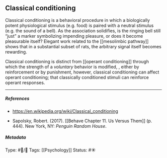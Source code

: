## Classical conditioning # 

Classical conditioning is a behavioral procedure in which a biologically potent physiological stimulus (e.g. food) is paired with a neutral stimulus (e.g. the sound of a bell). As the association solidifies, is the ringing bell still “just” a marker symbolizing impending pleasure, or does it become pleasurable itself? Elegant work related to the [[mesolimbic pathway]] shows that in a substantial subset of rats, the arbitrary signal itself becomes rewarding. 

Classical conditioning is distinct from [[operant conditioning]] through which the strength of a _voluntary_ behavior is modified, , either by reinforcement or by punishment, however, classical conditioning can affect operant conditioning; that classically conditioned stimuli can reinforce operant responses.

___

##### References

- https://en.wikipedia.org/wiki/Classical_conditioning

- Sapolsky, Robert. (2017). [[Behave Chapter 11. Us Versus Them]] (p. 444). New York, NY: _Penguin Random House_. 

##### Metadata

Type: #🔵/🔵 
Tags: [[Psychology]] 
Status: #☀️ 